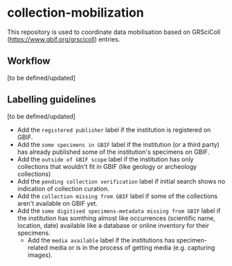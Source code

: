 # collection-mobilization
This repository is used to coordinate data mobilisation based on GRSciColl (https://www.gbif.org/grscicoll) entries.

## Workflow

[to be defined/updated]

## Labelling guidelines

[to be defined/updated]

* Add the `registered publisher` label if the institution is registered on GBIF.
* Add the `some specimens in GBIF` label if the institution (or a third party) has already published some of the institution's specimens on GBIF.
* Add the `outside of GBIF scope` label if the institution has only collections that wouldn't fit in GBIF (like geology or archeology collections)
* Add the `pending collection verification` label if initial search shows no indication of collection curation.
* Add the `collection missing from GBIF` label if some of the collections aren't available on GBIF yet.
* Add the `some digitised specimens-metadata missing from GBIF` label if the institution has somthing almost like occurrences (scientific name, location, date) available like a database or online inventory for their specimens.
    * Add the `media available` label if the institutions has specimen-related media or is in the process of getting media (e.g. capturing images).
